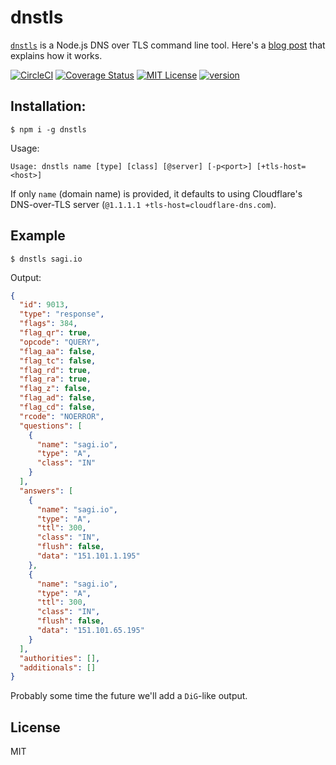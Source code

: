 # dnstls

[`dnstls`](https://www.npmjs.com/package/dnstls) is a Node.js DNS over TLS command line tool. Here's a [blog post](https://sagi.io/2018/09/dns-over-tls---thoughts-and-implementation/) that explains how it works.

[![CircleCI](https://circleci.com/gh/sagi/node-dnstls.svg?style=svg)](https://circleci.com/gh/sagi/node-dnstls)
[![Coverage Status](https://coveralls.io/repos/github/sagi/node-dnstls/badge.svg?branch=master)](https://coveralls.io/github/sagi/node-dnstls?branch=master)
[![MIT License](https://img.shields.io/npm/l/dnstls.svg?style=flat-square)](http://opensource.org/licenses/MIT)
[![version](https://img.shields.io/npm/v/dnstls.svg?style=flat-square)](http://npm.im/dnstls)

## Installation:
~~~
$ npm i -g dnstls
~~~

Usage:
~~~
Usage: dnstls name [type] [class] [@server] [-p<port>] [+tls-host=<host>]
~~~

If only `name` (domain name) is provided, it defaults to using Cloudflare's DNS-over-TLS server
(`@1.1.1.1 +tls-host=cloudflare-dns.com`).

## Example

~~~
$ dnstls sagi.io
~~~

Output:
~~~json
{
  "id": 9013,
  "type": "response",
  "flags": 384,
  "flag_qr": true,
  "opcode": "QUERY",
  "flag_aa": false,
  "flag_tc": false,
  "flag_rd": true,
  "flag_ra": true,
  "flag_z": false,
  "flag_ad": false,
  "flag_cd": false,
  "rcode": "NOERROR",
  "questions": [
    {
      "name": "sagi.io",
      "type": "A",
      "class": "IN"
    }
  ],
  "answers": [
    {
      "name": "sagi.io",
      "type": "A",
      "ttl": 300,
      "class": "IN",
      "flush": false,
      "data": "151.101.1.195"
    },
    {
      "name": "sagi.io",
      "type": "A",
      "ttl": 300,
      "class": "IN",
      "flush": false,
      "data": "151.101.65.195"
    }
  ],
  "authorities": [],
  "additionals": []
}
~~~

Probably some time the future we'll add a `DiG`-like output.

## License
MIT
